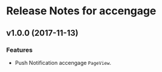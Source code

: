 # Release Notes for accengage

## v1.0.0 (2017-11-13)

### Features
- Push Notification accengage `PageView`.
